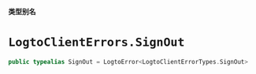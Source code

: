 **类型别名**

# `LogtoClientErrors.SignOut`

```swift
public typealias SignOut = LogtoError<LogtoClientErrorTypes.SignOut>
```
